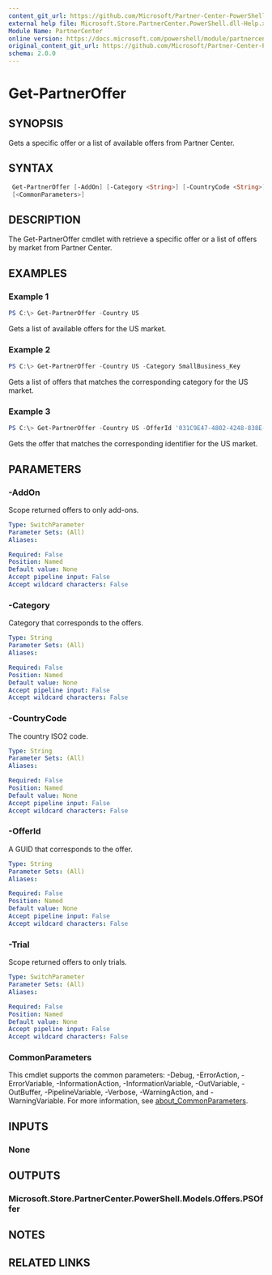 ```yaml
---
content_git_url: https://github.com/Microsoft/Partner-Center-PowerShell/blob/master/docs/help/Get-PartnerOffer.md
external help file: Microsoft.Store.PartnerCenter.PowerShell.dll-Help.xml
Module Name: PartnerCenter
online version: https://docs.microsoft.com/powershell/module/partnercenter/Get-PartnerOffer
original_content_git_url: https://github.com/Microsoft/Partner-Center-PowerShell/blob/master/docs/help/Get-PartnerOffer.md
schema: 2.0.0
---
```


# Get-PartnerOffer

## SYNOPSIS
Gets a specific offer or a list of available offers from Partner Center.

## SYNTAX

```powershell
 Get-PartnerOffer [-AddOn] [-Category <String>] [-CountryCode <String>] [-OfferId <String>] [-Trial]
 [<CommonParameters>]
```

## DESCRIPTION

The Get-PartnerOffer cmdlet with retrieve a specific offer or a list of offers by market from Partner Center.

## EXAMPLES

### Example 1
```powershell
PS C:\> Get-PartnerOffer -Country US
```

Gets a list of available offers for the US market.

### Example 2
```powershell
PS C:\> Get-PartnerOffer -Country US -Category SmallBusiness_Key
```

Gets a list of offers that matches the corresponding category for the US market.

### Example 3
```powershell
PS C:\> Get-PartnerOffer -Country US -OfferId '031C9E47-4802-4248-838E-778FB1D2CC05'
```

Gets the offer that matches the corresponding identifier for the US market.

## PARAMETERS

### -AddOn
Scope returned offers to only add-ons.

```yaml
Type: SwitchParameter
Parameter Sets: (All)
Aliases:

Required: False
Position: Named
Default value: None
Accept pipeline input: False
Accept wildcard characters: False
```

### -Category
Category that corresponds to the offers.

```yaml
Type: String
Parameter Sets: (All)
Aliases:

Required: False
Position: Named
Default value: None
Accept pipeline input: False
Accept wildcard characters: False
```

### -CountryCode
The country ISO2 code.

```yaml
Type: String
Parameter Sets: (All)
Aliases:

Required: False
Position: Named
Default value: None
Accept pipeline input: False
Accept wildcard characters: False
```

### -OfferId
A GUID that corresponds to the offer.

```yaml
Type: String
Parameter Sets: (All)
Aliases:

Required: False
Position: Named
Default value: None
Accept pipeline input: False
Accept wildcard characters: False
```

### -Trial
Scope returned offers to only trials.

```yaml
Type: SwitchParameter
Parameter Sets: (All)
Aliases:

Required: False
Position: Named
Default value: None
Accept pipeline input: False
Accept wildcard characters: False
```

### CommonParameters
This cmdlet supports the common parameters: -Debug, -ErrorAction, -ErrorVariable, -InformationAction, -InformationVariable, -OutVariable, -OutBuffer, -PipelineVariable, -Verbose, -WarningAction, and -WarningVariable. For more information, see [about_CommonParameters](http://go.microsoft.com/fwlink/?LinkID=113216).

## INPUTS

### None

## OUTPUTS

### Microsoft.Store.PartnerCenter.PowerShell.Models.Offers.PSOffer

## NOTES

## RELATED LINKS
